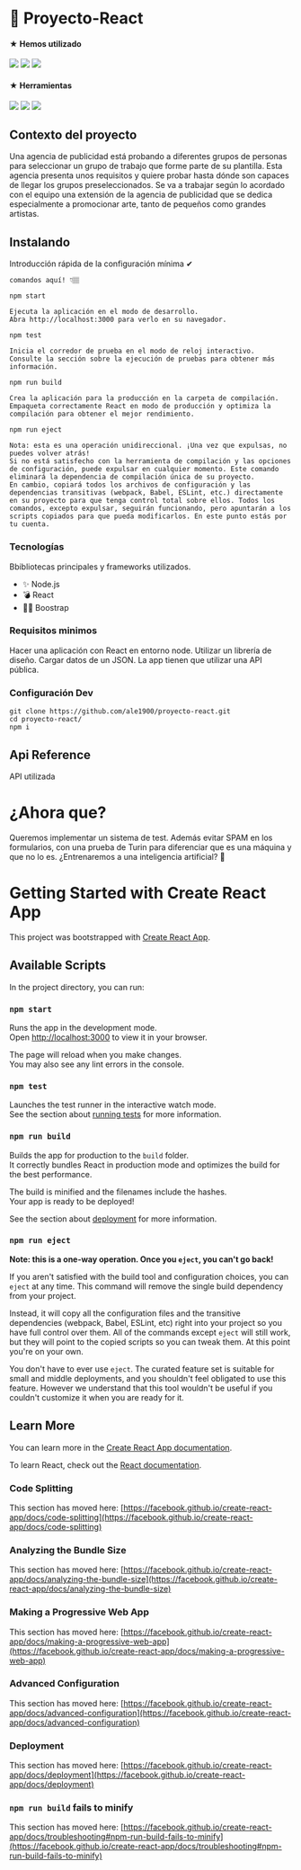 # 🚀 Proyecto-React

<h4>
 ★ Hemos utilizado
</h4> 
<p>
  <img src="https://img.shields.io/badge/HTML5-E34F26?style=for-the-badge&logo=html5&logoColor=white">
  <img src="https://img.shields.io/badge/CSS3-1572B6?style=for-the-badge&logo=css3&logoColor=white">
  <img src="https://img.shields.io/badge/React-20232A?style=for-the-badge&logo=react&logoColor=61DAFB">
 </p>
 <h4>
 ★ Herramientas
</h4> 
<p>
 <img src="https://img.shields.io/badge/Git-F05032?style=for-the-badge&logo=git&logoColor=white">
  <img src="https://img.shields.io/badge/GitHub-100000?style=for-the-badge&logo=github&logoColor=white">
  <img src="https://img.shields.io/badge/Figma-F24E1E?style=for-the-badge&logo=figma&logoColor=white">
 </p>

## Contexto del proyecto

Una agencia de publicidad está probando a diferentes grupos de personas para seleccionar un grupo de trabajo que forme parte de su plantilla. Esta agencia presenta unos requisitos y quiere probar hasta dónde son capaces de llegar los grupos preseleccionados.
Se va a trabajar según lo acordado con el equipo una extensión de la agencia de publicidad que se dedica especialmente a promocionar arte, tanto de pequeños como grandes artistas.

## Instalando

Introducción rápida de la configuración mínima ✔︎

```shell
comandos aquí! 👇🏽

npm start

Ejecuta la aplicación en el modo de desarrollo.
Abra http://localhost:3000 para verlo en su navegador.

npm test

Inicia el corredor de prueba en el modo de reloj interactivo.
Consulte la sección sobre la ejecución de pruebas para obtener más información.

npm run build

Crea la aplicación para la producción en la carpeta de compilación.
Empaqueta correctamente React en modo de producción y optimiza la compilación para obtener el mejor rendimiento.

npm run eject

Nota: esta es una operación unidireccional. ¡Una vez que expulsas, no puedes volver atrás!
Si no está satisfecho con la herramienta de compilación y las opciones de configuración, puede expulsar en cualquier momento. Este comando eliminará la dependencia de compilación única de su proyecto.
En cambio, copiará todos los archivos de configuración y las dependencias transitivas (webpack, Babel, ESLint, etc.) directamente en su proyecto para que tenga control total sobre ellos. Todos los comandos, excepto expulsar, seguirán funcionando, pero apuntarán a los scripts copiados para que pueda modificarlos. En este punto estás por tu cuenta.
```


### Tecnologías
Bbibliotecas principales y frameworks utilizados.
- ✨ Node.js
- 💣 React
- 💅🏾 Boostrap

### Requisitos minimos
Hacer una aplicación con React en entorno node.
Utilizar un librería de diseño.
Cargar datos de un JSON.
La app tienen que utilizar una API pública.

### Configuración Dev

```shell
git clone https://github.com/ale1900/proyecto-react.git
cd proyecto-react/
npm i
```

## Api Reference

API utilizada

# ¿Ahora que?

Queremos implementar un sistema de test.
Además evitar SPAM en los formularios, con una prueba de Turin para diferenciar que es una máquina y que no lo es.
¿Entrenaremos a una inteligencia artificial? 👀
# Getting Started with Create React App

This project was bootstrapped with [Create React App](https://github.com/facebook/create-react-app).

## Available Scripts

In the project directory, you can run:

### `npm start`

Runs the app in the development mode.\
Open [http://localhost:3000](http://localhost:3000) to view it in your browser.

The page will reload when you make changes.\
You may also see any lint errors in the console.

### `npm test`

Launches the test runner in the interactive watch mode.\
See the section about [running tests](https://facebook.github.io/create-react-app/docs/running-tests) for more information.

### `npm run build`

Builds the app for production to the `build` folder.\
It correctly bundles React in production mode and optimizes the build for the best performance.

The build is minified and the filenames include the hashes.\
Your app is ready to be deployed!

See the section about [deployment](https://facebook.github.io/create-react-app/docs/deployment) for more information.

### `npm run eject`

**Note: this is a one-way operation. Once you `eject`, you can't go back!**

If you aren't satisfied with the build tool and configuration choices, you can `eject` at any time. This command will remove the single build dependency from your project.

Instead, it will copy all the configuration files and the transitive dependencies (webpack, Babel, ESLint, etc) right into your project so you have full control over them. All of the commands except `eject` will still work, but they will point to the copied scripts so you can tweak them. At this point you're on your own.

You don't have to ever use `eject`. The curated feature set is suitable for small and middle deployments, and you shouldn't feel obligated to use this feature. However we understand that this tool wouldn't be useful if you couldn't customize it when you are ready for it.

## Learn More

You can learn more in the [Create React App documentation](https://facebook.github.io/create-react-app/docs/getting-started).

To learn React, check out the [React documentation](https://reactjs.org/).

### Code Splitting

This section has moved here: [https://facebook.github.io/create-react-app/docs/code-splitting](https://facebook.github.io/create-react-app/docs/code-splitting)

### Analyzing the Bundle Size

This section has moved here: [https://facebook.github.io/create-react-app/docs/analyzing-the-bundle-size](https://facebook.github.io/create-react-app/docs/analyzing-the-bundle-size)

### Making a Progressive Web App

This section has moved here: [https://facebook.github.io/create-react-app/docs/making-a-progressive-web-app](https://facebook.github.io/create-react-app/docs/making-a-progressive-web-app)

### Advanced Configuration

This section has moved here: [https://facebook.github.io/create-react-app/docs/advanced-configuration](https://facebook.github.io/create-react-app/docs/advanced-configuration)

### Deployment

This section has moved here: [https://facebook.github.io/create-react-app/docs/deployment](https://facebook.github.io/create-react-app/docs/deployment)

### `npm run build` fails to minify

This section has moved here: [https://facebook.github.io/create-react-app/docs/troubleshooting#npm-run-build-fails-to-minify](https://facebook.github.io/create-react-app/docs/troubleshooting#npm-run-build-fails-to-minify)
